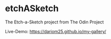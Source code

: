 # etchASketch

The Etch-a-Sketch project from The Odin Project

Live-Demo: https://dariom25.github.io/my-gallery/
